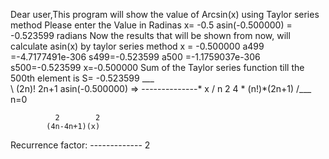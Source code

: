Dear user,This program will show the value of Arcsin(x) using Taylor series method
Please enter the Value in Radinas
x= -0.5
asin(-0.500000) = -0.523599 radians
Now the results that will be shown from now, 
will calculate asin(x) by taylor series method
x = -0.500000
a499 =-4.7177491e-306   s499=-0.523599
a500 =-1.1759037e-306   s500=-0.523599
x=-0.500000	Sum of the Taylor series function 
till the 500th element is 
S= -0.523599
		___
		\
		 \         (2n)!       2n+1
asin(-0.500000)     =>  --------------* x
		 /      n      2
                       4 * (n!)*(2n+1)
		/___
		n=0


			  2        2
			(4n-4n+1)(x)
Recurrence factor:      -------------
			        2


